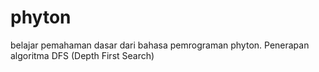# phyton
belajar pemahaman dasar dari bahasa pemrograman phyton. Penerapan algoritma DFS (Depth First Search)
